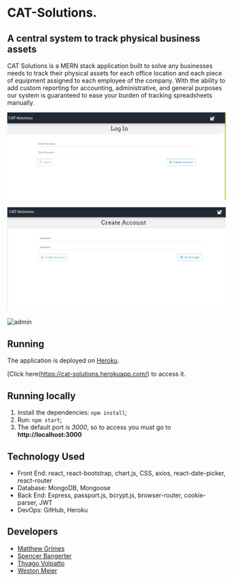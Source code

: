 # CAT-Solutions.

## A central system to track physical business assets

CAT Solutions is a MERN stack application built to solve any businesses needs to track their physical assets for each office location and each piece of equipment assigned to each employee of the company. With the ability to add custom reporting for accounting, administrative, and general purposes our system is guaranteed to ease your burden of tracking spreadsheets manually. 

 ![Login](client/public/assets/login.PNG)

 ![Register](client/public/assets/register.PNG)

 ![admin](https://github.com/tvolpatto/salt./blob/master/public/screenshots/screenshot2.png)

 ## Running 

 The application is deployed on [Heroku](https://www.heroku.com/home).

 [Click here(https://cat-solutions.herokuapp.com/) to access it.

 ## Running locally

 1. Install the dependencies: ```npm install```;
 2. Run: ```npm start```;
 3. The default  port is *3000*, so to access you must go to **http://localhost:3000**


## Technology Used

* Front End: react, react-bootstrap, chart.js, CSS, axios, react-date-picker, react-router
* Database: MongoDB, Mongoose
* Back End: Express, passport.js, bcrypt.js, browser-router, cookie-parser, JWT
* DevOps: GitHub, Heroku

## Developers 

   * [Matthew Grimes](https://github.com/Matthewlgrimes94)
   * [Spencer Bangerter](https://github.com/SpencerBangerter)
   * [Thyago Volpatto](https://github.com/tvolpatto)
   * [Weston Meier](https://github.com/westonbmeier)


